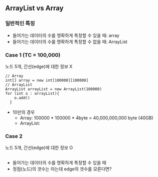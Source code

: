 ## ArrayList vs Array
### 일반적인 특징
* 들어가는 데이터의 수를 명확하게 특정할 수 있을 때: array
* 들어가는 데이터의 수를 명확하게 특정할 수 없을 때: ArrayList

### Case 1 (TC = 100,000)
노드 5개, 간선(edge)에 대한 정보 X
~~~
// Array
int[] array = new int[100000][100000]
// ArrayList
ArrayList arrayList = new ArrayList(100000)
for (int o : arrayList){
    o.add()
  }
~~~
* 10만의 경우
  * Array: 100000 * 100000 * 4byte = 40,000,000,000 byte (40GB)
  * ArrayList: 
### Case 2
노드 5개, 간선(edge)에 대한 정보 O
~~~

~~~
* 들어가는 데이터의 수를 명확하게 특정할 수 있을 때
* 정점(노드)의 갯수는 아는데 edge의 갯수를 모른다면?